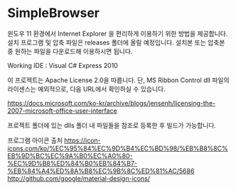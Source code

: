 # SimpleBrowser
윈도우 11 환경에서 Internet Explorer 을 편리하게 이용하기 위한 방법을 제공합니다.
설치 프로그램 및 압축 파일은 releases 폴더에 올릴 예정입니다. 설치본 또는 압축본 중 원하는 파일을 다운로드해 이용하시면 됩니다.

Working IDE : Visual C# Express 2010

이 프로젝트는 Apache License 2.0을 따릅니다.
단, MS Ribbon Control dll 파일의 라이센스는 예외적으로, 다음 URL에서 확인하실 수 있습니다.

https://docs.microsoft.com/ko-kr/archive/blogs/jensenh/licensing-the-2007-microsoft-office-user-interface

프로젝트 폴더에 있는 dlls 폴더 내 파일들을 참조로 등록한 후 빌드가 가능합니다.

프로그램 아이콘 출처
https://icon-icons.com/ko/%EC%95%84%EC%9D%B4%EC%BD%98/%EB%B8%8C%EB%9D%BC%EC%9A%B0%EC%A0%80-%EC%9D%B8%ED%84%B0%EB%84%B7-%EB%84%A4%ED%8A%B8%EC%9B%8C%ED%81%AC/5686
http://github.com/google/material-design-icons/